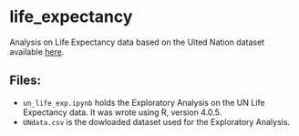 # life_expectancy
Analysis on Life Expectancy data based on the Uited Nation dataset available <a href="http://data.un.org/Data.aspx?d=GenderStat&f=inID:37&c=1,2,3,4,5,6&s=crEngName:asc,sgvEngName:asc,timeEngName:desc&v=1">here</a>.


## Files:
* <code>un_life_exp.ipynb</code> holds the Exploratory Analysis on the UN Life Expectancy data. It was wrote using R, version 4.0.5.
* <code>UNdata.csv</code> is the dowloaded dataset used for the Exploratory Analysis.
